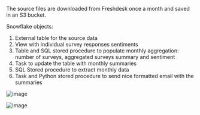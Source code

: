 The source files are downloaded from Freshdesk once a month and saved in an S3 bucket.

Snowflake objects:

1. External table for the source data
2. View with individual survey responses sentiments
3. Table and SQL stored procedure to populate monthly aggregation: number of surveys, aggregated surveys summary and sentiment
4. Task to update the table with monthly summaries
5. SQL Stored procedure to extract monthly data
6. Task and Python stored procedure to send nice formatted email with the summaries

![image](https://github.com/KaterynaD/HelpDesk-Tickets-Surveys-Summarization/assets/16999229/3f1a36d3-1ae4-4b84-8484-05237e04b806)

![image](https://github.com/KaterynaD/HelpDesk-Tickets-Surveys-Summarization/assets/16999229/f40baa3c-eaa0-4344-92b9-bb391ac8eaeb)
